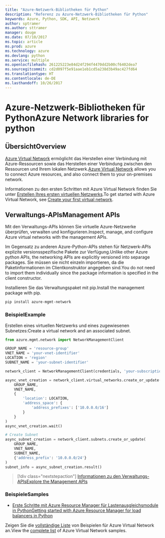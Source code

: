 ```yaml
---
title: "Azure-Netzwerk-Bibliotheken für Python"
description: "Referenz zu Azure-Netzwerk-Bibliotheken für Python"
keywords: Azure, Python, SDK, API, Netzwerk
author: sptramer
ms.author: sttramer
manager: douge
ms.date: 07/10/2017
ms.topic: article
ms.prod: azure
ms.technology: azure
ms.devlang: python
ms.service: multiple
ms.openlocfilehash: 261225223e84d24f294f4470dd2b00cf6402dea7
ms.sourcegitcommit: cd2d097f5e91aae1eb1cd5a238d3b49ac427fd64
ms.translationtype: HT
ms.contentlocale: de-DE
ms.lasthandoff: 10/26/2017
---
```

# <a name="azure-network-libraries-for-python"></a><span data-ttu-id="e60bb-104">Azure-Netzwerk-Bibliotheken für Python</span><span class="sxs-lookup"><span data-stu-id="e60bb-104">Azure Network libraries for python</span></span>

## <a name="overview"></a><span data-ttu-id="e60bb-105">Übersicht</span><span class="sxs-lookup"><span data-stu-id="e60bb-105">Overview</span></span>

<span data-ttu-id="e60bb-106">[Azure Virtual Network](/azure/virtual-network/virtual-networks-overview) ermöglicht das Herstellen einer Verbindung mit Azure-Ressourcen sowie das Herstellen einer Verbindung zwischen den Ressourcen und Ihrem lokalen Netzwerk.</span><span class="sxs-lookup"><span data-stu-id="e60bb-106">[Azure Virtual Network](/azure/virtual-network/virtual-networks-overview) allows you to connect Azure resources, and also connect them to your on-premises network.</span></span>

<span data-ttu-id="e60bb-107">Informationen zu den ersten Schritten mit Azure Virtual Network finden Sie unter [Erstellen Ihres ersten virtuellen Netzwerks](/azure/virtual-network/virtual-network-get-started-vnet-subnet).</span><span class="sxs-lookup"><span data-stu-id="e60bb-107">To get started with Azure Virtual Network, see [Create your first virtual network](/azure/virtual-network/virtual-network-get-started-vnet-subnet).</span></span>

## <a name="management-apis"></a><span data-ttu-id="e60bb-108">Verwaltungs-APIs</span><span class="sxs-lookup"><span data-stu-id="e60bb-108">Management APIs</span></span>

<span data-ttu-id="e60bb-109">Mit den Verwaltungs-APIs können Sie virtuelle Azure-Netzwerke überprüfen, verwalten und konfigurieren.</span><span class="sxs-lookup"><span data-stu-id="e60bb-109">Inspect, manage, and configure Azure virtual networks with the management APIs.</span></span>

<span data-ttu-id="e60bb-110">Im Gegensatz zu anderen Azure-Python-APIs stehen für Netzwerk-APIs explizite versionsspezifische Pakete zur Verfügung.</span><span class="sxs-lookup"><span data-stu-id="e60bb-110">Unlike other Azure python APIs, the networking APIs are explicitly versioned into separage packages.</span></span> <span data-ttu-id="e60bb-111">Sie müssen sie nicht einzeln importieren, da die Paketinformationen im Clientkonstruktor angegeben sind.</span><span class="sxs-lookup"><span data-stu-id="e60bb-111">You do not need to import them individually since the package information is specified in the client constructor.</span></span>

<span data-ttu-id="e60bb-112">Installieren Sie das Verwaltungspaket mit pip.</span><span class="sxs-lookup"><span data-stu-id="e60bb-112">Install the management package with pip.</span></span>

```bash
pip install azure-mgmt-network
```

### <a name="example"></a><span data-ttu-id="e60bb-113">Beispiel</span><span class="sxs-lookup"><span data-stu-id="e60bb-113">Example</span></span>

<span data-ttu-id="e60bb-114">Erstellen eines virtuellen Netzwerks und eines zugewiesenen Subnetzes:</span><span class="sxs-lookup"><span data-stu-id="e60bb-114">Create a virtual network and an associated subnet.</span></span>

```python
from azure.mgmt.network import NetworkManagementClient

GROUP_NAME = 'resource-group'
VNET_NAME = 'your-vnet-identifier'
LOCATION = 'region'
SUBNET_NAME = 'your-subnet-identifier'

network_client = NetworkManagementClient(credentials, 'your-subscription-id')

async_vnet_creation = network_client.virtual_networks.create_or_update(
    GROUP_NAME,
    VNET_NAME,
    {
        'location': LOCATION,
        'address_space': {
            'address_prefixes': ['10.0.0.0/16']
        }
    }
)
async_vnet_creation.wait()

# Create Subnet
async_subnet_creation = network_client.subnets.create_or_update(
    GROUP_NAME,
    VNET_NAME,
    SUBNET_NAME,
    {'address_prefix': '10.0.0.0/24'}
)
subnet_info = async_subnet_creation.result()
```

> [!div class="nextstepaction"]
> [<span data-ttu-id="e60bb-115">Informationen zu den Verwaltungs-APIs</span><span class="sxs-lookup"><span data-stu-id="e60bb-115">Explore the Management APIs</span></span>](/python/api/overview/azure/network/managementlibrary)

### <a name="samples"></a><span data-ttu-id="e60bb-116">Beispiele</span><span class="sxs-lookup"><span data-stu-id="e60bb-116">Samples</span></span>

* [<span data-ttu-id="e60bb-117">Erste Schritte mit Azure Resource Manager für Lastenausgleichsmodule in Python</span><span class="sxs-lookup"><span data-stu-id="e60bb-117">Getting started with Azure Resource Manager for load balancers in Python</span></span>](https://azure.microsoft.com/en-us/resources/samples/network-python-manage-loadbalancer/)

<span data-ttu-id="e60bb-118">Zeigen Sie die [vollständige Liste](https://azure.microsoft.com/en-us/resources/samples/?platform=python&term=virtual%20network) von Beispielen für Azure Virtual Network an.</span><span class="sxs-lookup"><span data-stu-id="e60bb-118">View the [complete list](https://azure.microsoft.com/en-us/resources/samples/?platform=python&term=virtual%20network) of Azure Virtual Network samples.</span></span>
